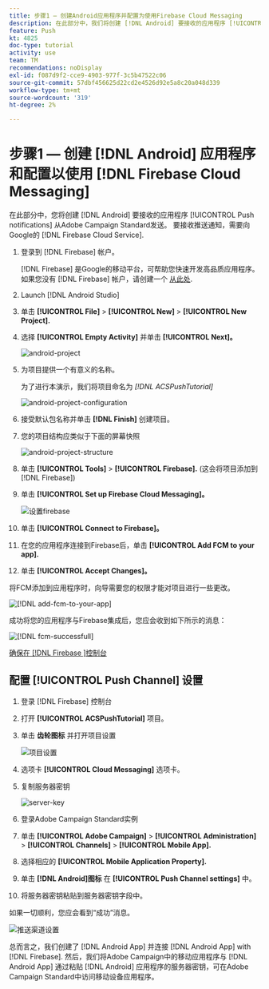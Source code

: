 ```yaml
---
title: 步骤1 — 创建Android应用程序并配置为使用Firebase Cloud Messaging
description: 在此部分中，我们将创建 [!DNL Android] 要接收的应用程序 [!UICONTROL Push notifications] 从Adobe Campaign Standard发送。 要接收推送通知，需要向Google的 [!DNL Firebase Cloud Service].
feature: Push
kt: 4825
doc-type: tutorial
activity: use
team: TM
recommendations: noDisplay
exl-id: f087d9f2-cce9-4903-977f-3c5b47522c06
source-git-commit: 57dbf456625d22cd2e4526d92e5a8c20a048d339
workflow-type: tm+mt
source-wordcount: '319'
ht-degree: 2%

---
```


# 步骤1 — 创建 [!DNL Android] 应用程序和配置以使用 [!DNL Firebase Cloud Messaging]

在此部分中，您将创建 [!DNL Android] 要接收的应用程序 [!UICONTROL Push notifications] 从Adobe Campaign Standard发送。 要接收推送通知，需要向Google的 [!DNL Firebase Cloud Service].

1. 登录到 [!DNL Firebase] 帐户。

   [!DNL Firebase] 是Google的移动平台，可帮助您快速开发高品质应用程序。 如果您没有 [!DNL Firebase] 帐户，请创建一个 [从此处](https://firebase.google.com).

2. Launch [!DNL Android Studio]
3. 单击 **[!UICONTROL File]** > **[!UICONTROL New]** > **[!UICONTROL New Project].**
4. 选择 **[!UICONTROL Empty Activity]** 并单击 **[!UICONTROL Next]。**

   ![android-project](assets/android-project.PNG)

5. 为项目提供一个有意义的名称。

   为了进行本演示，我们将项目命名为 *[!DNL ACSPushTutorial]*

   ![android-project-configuration](assets/android-project-configuration.PNG)

6. 接受默认包名称并单击 **[!DNL Finish]** 创建项目。
7. 您的项目结构应类似于下面的屏幕快照

   ![android-project-structure](assets/android-project-structure.PNG)

8. 单击 **[!UICONTROL Tools]** > **[!UICONTROL Firebase].** (这会将项目添加到 [!DNL Firebase])
9. 单击 **[!UICONTROL Set up Firebase Cloud Messaging]。**

   ![设置firebase](assets/android-project-firebase-messaging.PNG)

10. 单击 **[!UICONTROL Connect to Firebase]。**
11. 在您的应用程序连接到Firebase后，单击 **[!UICONTROL Add FCM to your app].**
12. 单击 **[!UICONTROL Accept Changes]。**

   将FCM添加到应用程序时，向导需要您的权限才能对项目进行一些更改。

   ![[!DNL add-fcm-to-your-app]](assets/firebase-add-fcm-to-app.PNG)

成功将您的应用程序与Firebase集成后，您应会收到如下所示的消息：

![[!DNL fcm-successfull]](assets/android-firebase-success.PNG)

[确保在 [!DNL Firebase ]控制台](https://console.firebase.google.com/)

## 配置 [!UICONTROL Push Channel] 设置

1. 登录 [!DNL Firebase] 控制台
2. 打开 **[!UICONTROL ACSPushTutorial]** 项目。
3. 单击 **齿轮图标** 并打开项目设置

   ![项目设置](assets/firebase-project-settings.PNG)

4. 选项卡 **[!UICONTROL Cloud Messaging]** 选项卡。
5. 复制服务器密钥

   ![server-key](assets/firebase-server-key.PNG)

6. 登录Adobe Campaign Standard实例
7. 单击 **[!UICONTROL Adobe Campaign]** > **[!UICONTROL Administration]** > **[!UICONTROL Channels]** > **[!UICONTROL Mobile App].**
8. 选择相应的 **[!UICONTROL Mobile Application Property].**
9. 单击 **[!DNL Android]图标** 在 **[!UICONTROL Push Channel settings]** 中。
10. 将服务器密钥粘贴到服务器密钥字段中。

如果一切顺利，您应会看到“成功”消息。

![推送渠道设置](assets/push-channel-settings.PNG)

总而言之，我们创建了 [!DNL Android App] 并连接 [!DNL Android App] with [!DNL Firebase]. 然后，我们将Adobe Campaign中的移动应用程序与 [!DNL Android App] 通过粘贴 [!DNL Android] 应用程序的服务器密钥，可在Adobe Campaign Standard中访问移动设备应用程序。
